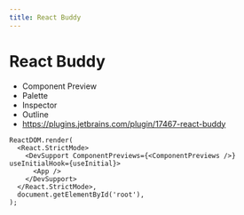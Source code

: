 ```yaml
---
title: React Buddy
---
```


# React Buddy

- Component Preview
- Palette
- Inspector
- Outline
- https://plugins.jetbrains.com/plugin/17467-react-buddy

```tsx
ReactDOM.render(
  <React.StrictMode>
    <DevSupport ComponentPreviews={<ComponentPreviews />} useInitialHook={useInitial}>
      <App />
    </DevSupport>
  </React.StrictMode>,
  document.getElementById('root'),
);
```
